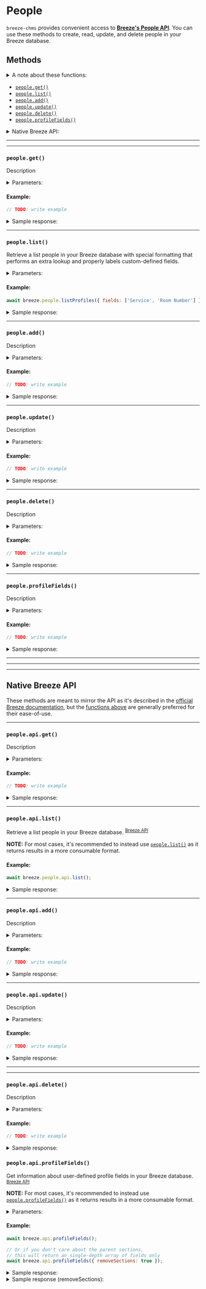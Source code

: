 # People

`breeze-chms` provides convenient access to **[Breeze's People API](https://app.breezechms.com/api#people)**. You can use these methods to create, read, update, and delete people in your Breeze database.

## Methods

<details>
<summary>A note about these functions:</summary>

These primary methods for the people collection have been slightly modified from the way they're documented on the Breeze website. They aim to provide you with an easier way to get people documents in a desired format. It does this by internally making a comparison with user-defined profile fields automatically.

These functions should work for 98% of use-cases, but the one downside is that user defined fields must be unique across your entire organization/account or unexpected behavior might occur.

The Breeze native functions are still available if you have a special need for them, but try the ones immediately below first.

</details>

- [`people.get()`](#peopleget)
- [`people.list()`](#peoplelist)
- [`people.add()`](#peopleadd)
- [`people.update()`](#peopleupdate)
- [`people.delete()`](#peopledelete)
- [`people.profileFields()`](#peopleprofileFields)

<details>
<summary>Native Breeze API:</summary>

- [`people.api.get()`](#peopleapiget)
- [`people.api.list()`](#peopleapilist)
- [`people.api.add()`](#peopleapiadd)
- [`people.api.update()`](#peopleapiupdate)
- [`people.api.delete()`](#peopleapidelete)
- [`people.api.profileFields()`](#peopleapiprofileFields)

</details>

---

---

### `people.get()`

Description

<details>
<summary>Parameters:</summary>

| Option  | Description   | Default   |
| ------- | ------------- | --------- |
| option1 | description 1 | default 1 |

</details>

#### Example:

```js
// TODO: write example
```

<details>
<summary>Sample response:</summary>

```json
  // TODO: print response
```

</details>

---

### `people.list()`

Retrieve a list people in your Breeze database with special formatting that performs an extra lookup and properly labels custom-defined fields.

<details>
<summary>Parameters:</summary>

| Option | Description                                                                                                                                                                             | Default                               |
| ------ | --------------------------------------------------------------------------------------------------------------------------------------------------------------------------------------- | ------------------------------------- |
| limit  | Number of people to return. If 0 or not present, will return all people.                                                                                                                | `0` _(no&nbsp;limit)_                 |
| offset | Number of people to skip before beginning to return results.<br>_(Can be used in conjunction with limit for pagination.)_                                                               | `0` _(no&nbsp;offset)_                |
| fields | Array of custom fields to be matched up and included with each person result.<br>**NOTE:** This finds the first field that matches, so it's encouraged to use only fields unique names. | `['']` _(no&nbsp;custom&nbsp;fields)_ |

</details>

#### Example:

```js
await breeze.people.listProfiles({ fields: ['Service', 'Room Number'] });
```

<details>
<summary>Sample response:</summary>

```json
  // TODO: print response
```

</details>

---

### `people.add()`

Description

<details>
<summary>Parameters:</summary>

| Option  | Description   | Default   |
| ------- | ------------- | --------- |
| option1 | description 1 | default 1 |

</details>

#### Example:

```js
// TODO: write example
```

<details>
<summary>Sample response:</summary>

```json
  // TODO: print response
```

</details>

---

### `people.update()`

Description

<details>
<summary>Parameters:</summary>

| Option  | Description   | Default   |
| ------- | ------------- | --------- |
| option1 | description 1 | default 1 |

</details>

#### Example:

```js
// TODO: write example
```

<details>
<summary>Sample response:</summary>

```json
  // TODO: print response
```

</details>

---

### `people.delete()`

Description

<details>
<summary>Parameters:</summary>

| Option  | Description   | Default   |
| ------- | ------------- | --------- |
| option1 | description 1 | default 1 |

</details>

#### Example:

```js
// TODO: write example
```

<details>
<summary>Sample response:</summary>

```json
  // TODO: print response
```

</details>

---

### `people.profileFields()`

Description

<details>
<summary>Parameters:</summary>

| Option  | Description   | Default   |
| ------- | ------------- | --------- |
| option1 | description 1 | default 1 |

</details>

#### Example:

```js
// TODO: write example
```

<details>
<summary>Sample response:</summary>

```json
  // TODO: print response
```

</details>

---

---

---

## Native Breeze API

These methods are meant to mirror the API as it's described in the [official Breeze documentation](https://app.breezechms.com/api#people), but the [functions above](#methods) are generally preferred for their ease-of-use.

---

### `people.api.get()`

Description

<details>
<summary>Parameters:</summary>

| Option  | Description   | Default   |
| ------- | ------------- | --------- |
| option1 | description 1 | default 1 |

</details>

#### Example:

```js
// TODO: write example
```

<details>
<summary>Sample response:</summary>

```json
  // TODO: print response
```

</details>

---

### `people.api.list()`

Retrieve a list people in your Breeze database. <sup>[Breeze API](https://app.breezechms.com/api#list_people)</sup>

**NOTE:** For most cases, it's recommended to instead use [`people.list()`](#people.list) as it returns results in a more consumable format.

#### Example:

```js
await breeze.people.api.list();
```

<details>
<summary>Sample response:</summary>

```json
  // TODO: print response
```

</details>

---

### `people.api.add()`

Description

<details>
<summary>Parameters:</summary>

| Option  | Description   | Default   |
| ------- | ------------- | --------- |
| option1 | description 1 | default 1 |

</details>

#### Example:

```js
// TODO: write example
```

<details>
<summary>Sample response:</summary>

```json
  // TODO: print response
```

</details>

---

### `people.api.update()`

Description

<details>
<summary>Parameters:</summary>

| Option  | Description   | Default   |
| ------- | ------------- | --------- |
| option1 | description 1 | default 1 |

</details>

#### Example:

```js
// TODO: write example
```

<details>
<summary>Sample response:</summary>

```json
  // TODO: print response
```

</details>

---

---

### `people.api.delete()`

Description

<details>
<summary>Parameters:</summary>

| Option  | Description   | Default   |
| ------- | ------------- | --------- |
| option1 | description 1 | default 1 |

</details>

#### Example:

```js
// TODO: write example
```

<details>
<summary>Sample response:</summary>

```json
  // TODO: print response
```

</details>

### `people.api.profileFields()`

Get information about user-defined profile fields in your Breeze database. <sup>[Breeze API](https://app.breezechms.com/api#list_profile_fields)</sup>

**NOTE:** For most cases, it's recommended to instead use [`people.profileFields()`](#peopleprofileFields) as it returns results in a more consumable format.

<details>
<summary>Parameters:</summary>

| Option         | Description                                                                      | Default                           |
| -------------- | -------------------------------------------------------------------------------- | --------------------------------- |
| removeSections | Whether or not to return the parent sections or just a flattened array of fields | `false` _(include&nbsp;sections)_ |

</details>

#### Example:

```js
await breeze.api.profileFields();

// Or if you don't care about the parent sections,
// this will return an single-depth array of fields only
await breeze.api.profileFields({ removeSections: true });
```

<details>
<summary>Sample response:</summary>

```json
[
  {
    "id": "DOC_ID",
    "oid": "ORG_ID",
    "section_id": "1",
    "name": "Main",
    "column_id": "1",
    "position": "1",
    "profile_id": "PROFILE_ID",
    "created_on": "2020-1-30 14:00:00",
    "fields": [
      {
        "id": "DOC_ID", // Don't match on this field ID
        "oid": "000000",
        "field_id": "FIELD_ID", // Use this one instead
        "profile_section_id": "1",
        "field_type": "multiple_choice",
        "name": "Gender",
        "position": "2",
        "profile_id": "PROFILE_ID",
        "created_on": "2020-1-30 14:00:00",
        "options": [
          {
            "id": "DOC_ID", // Don't match on this option ID
            "oid": "000000",
            "option_id": "1", // Use this one instead
            "profile_field_id": "FIELD_ID",
            "name": "Female",
            "position": "3",
            "profile_id": "PROFILE_ID",
            "created_on": "2020-1-30 14:00:00",
          },
          ...
        ]
      },
      ...
    ]
  },
  ...
]
```

</details>

<details>
<summary>Sample response (removeSections):</summary>

```json
[
  {
    "id": "DOC_ID", // Don't match on this field ID
    "oid": "ORG_ID",
    "field_id": "FIELD_ID", // Use this one instead
    "profile_section_id": "1",
    "field_type": "name",
    "name": "Name",
    "position": "2",
    "profile_id": "PROFILE_ID",
    "created_on": "2020-10-17 15:13:48",
    "options": []
  },
  {
    "id": "DOC_ID", // Don't match on this field ID
    "oid": "ORG_ID",
    "field_id": "FIELD_ID", // Use this one instead
    "profile_section_id": "1",
    "field_type": "multiple_choice",
    "name": "Gender",
    "position": "3",
    "profile_id": "PROFILE_ID",
    "created_on": "2020-1-30 14:00:00",
    "options": [
      {
        "id": "DOC_ID",
        "oid": "ORG_ID",
        "option_id": "1",
        "profile_field_id": "FIELD_ID",
        "name": "Female",
        "position": "3",
        "profile_id": "PROFILE_ID",
        "created_on": "2020-1-30 14:00:00",
      },
      ...
    ]
  },
  ...
]
```

</details>
